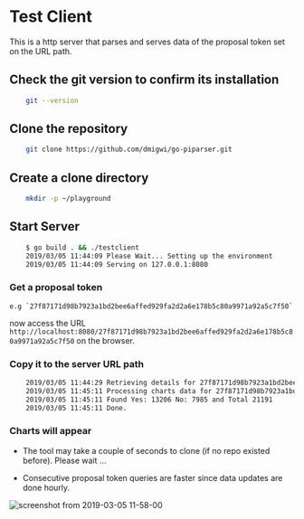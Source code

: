 # Test Client

This is a http server that parses and serves data of the proposal token set on the URL path.


## Check the git version to confirm its installation

```bash
    git --version
```

## Clone the repository

```bash
    git clone https://github.com/dmigwi/go-piparser.git
```

## Create a clone directory

```bash
    mkdir -p ~/playground
```

## Start Server

```bash
    $ go build . && ./testclient
    2019/03/05 11:44:09 Please Wait... Setting up the environment
    2019/03/05 11:44:09 Serving on 127.0.0.1:8080

```

### Get a proposal token

    e.g `27f87171d98b7923a1bd2bee6affed929fa2d2a6e178b5c80a9971a92a5c7f50`

now access the URL `http://localhost:8080/27f87171d98b7923a1bd2bee6affed929fa2d2a6e178b5c80a9971a92a5c7f50` on the browser.


### Copy it to the server URL path

```bash
    2019/03/05 11:44:29 Retrieving details for 27f87171d98b7923a1bd2bee6affed929fa2d2a6e178b5c80a9971a92a5c7f50 ...
    2019/03/05 11:45:11 Processing charts data for 27f87171d98b7923a1bd2bee6affed929fa2d2a6e178b5c80a9971a92a5c7f50 ...
    2019/03/05 11:45:11 Found Yes: 13206 No: 7985 and Total 21191 
    2019/03/05 11:45:11 Done.
```

### Charts will appear

- The tool may take a couple of seconds to clone (if no repo existed before). Please wait ...

- Consecutive proposal token queries are faster since data updates are done hourly.


![screenshot from 2019-03-05 11-58-00](https://user-images.githubusercontent.com/22055953/53793018-11c29d80-3f3e-11e9-911d-819a3e526f62.png)
